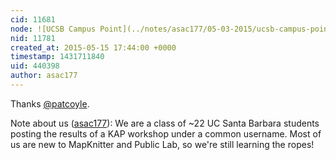 ```yaml
---
cid: 11681
node: ![UCSB Campus Point](../notes/asac177/05-03-2015/ucsb-campus-point)
nid: 11781
created_at: 2015-05-15 17:44:00 +0000
timestamp: 1431711840
uid: 440398
author: asac177
---
```


Thanks [@patcoyle](/profile/patcoyle).

Note about us ([asac177](/profile/asac177)): We are a class of ~22 UC Santa Barbara students posting the results of a KAP workshop under a common username. Most of us are new to MapKnitter and Public Lab, so we're still learning the ropes! 